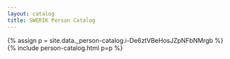 ```yaml
---
layout: catalog
title: SWERIK Person Catalog
---
```

{% assign p = site.data._person-catalog.i-De6ztVBeHosJZpNFbNMrgb %}
{% include person-catalog.html p=p %}

